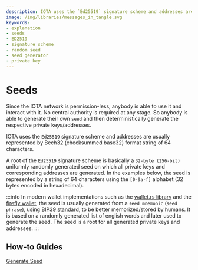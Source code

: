 ```yaml
---
description: IOTA uses the `Ed25519` signature scheme and addresses are usually represented by Bech32 (checksummed base32) format string of 64 characters. 
image: /img/libraries/messages_in_tangle.svg 
keywords:
- explanation
- seeds
- ED2519
- signature scheme
- random seed
- seed generator
- private key
---
```

# Seeds

Since the IOTA network is permission-less, anybody is able to use it and interact with it. No central authority is
required at any stage. So anybody is able to generate their own `seed` and then deterministically generate the
respective private keys/addresses.

IOTA uses the `Ed25519` signature scheme and addresses are usually represented by Bech32 (checksummed base32) format
string of 64 characters.

A root of the `Ed25519` signature scheme is basically a `32-byte (256-bit)` uniformly randomly generated seed on which
all private keys and corresponding addresses are generated. In the examples below, the seed is represented by a string
of 64 characters using the `[0-9a-f]` alphabet (32 bytes encoded in hexadecimal).

:::info
In modern wallet implementations such as the [wallet.rs library](https://wiki.iota.org/wallet.rs/welcome) and the
[firefly wallet](https://blog.iota.org/firefly-beta-release/), the seed is usually generated from a `seed mnemonic`
(`seed phrase`), using [BIP39 standard](https://en.bitcoin.it/wiki/BIP_0039), to be better memorized/stored by humans.
It is based on a randomly generated list of english words and later used to generate the seed. The seed is a root for
all generated private keys and addresses.
:::


## How-to Guides

[Generate Seed](../how_tos/generate_seed.mdx)

